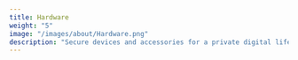 ```yaml
---
title: Hardware
weight: "5"
image: "/images/about/Hardware.png"
description: "Secure devices and accessories for a private digital life."
---
```


